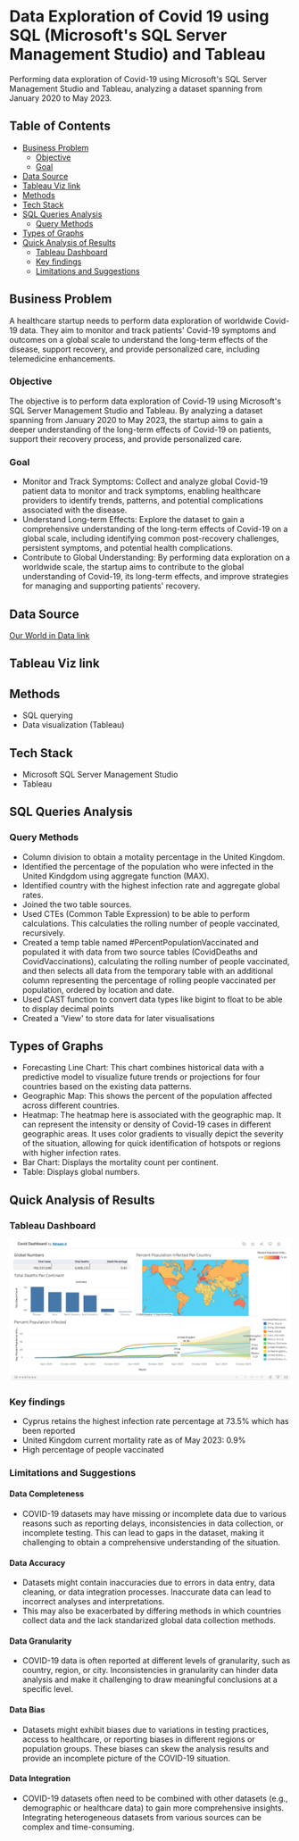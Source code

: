 # Data Exploration of Covid 19 using SQL (Microsoft's SQL Server Management Studio) and Tableau

Performing data exploration of Covid-19 using Microsoft's SQL Server Management Studio and Tableau, analyzing a dataset spanning from January 2020 to May 2023.

## Table of Contents
- [Business Problem](#business-problem)
  * [Objective](#objective)
  * [Goal](#goal)
- [Data Source](#data-source)
- [Tableau Viz link](#tableau-viz-link)
- [Methods](#methods)
- [Tech Stack](#tech-stack)
- [SQL Queries Analysis](#sql-queries-analysis)
  * [Query Methods](#query-methods)
- [Types of Graphs](#types-of-graphs)
- [Quick Analysis of Results](#quick-analysis-of-results)
  * [Tableau Dashboard](#tableau-dashboard)
  * [Key findings](#key-findings)
  * [Limitations and Suggestions](#limitations-and-suggestions)


## Business Problem
A healthcare startup needs to perform data exploration of worldwide Covid-19 data. They aim to monitor and track patients' Covid-19 symptoms and outcomes on a global scale to understand the long-term effects of the disease, support recovery, and provide personalized care, including telemedicine enhancements.

### Objective
The objective is to perform data exploration of Covid-19 using Microsoft's SQL Server Management Studio and Tableau. By analyzing a dataset spanning from January 2020 to May 2023, the startup aims to gain a deeper understanding of the long-term effects of Covid-19 on patients, support their recovery process, and provide personalized care.

### Goal
- Monitor and Track Symptoms: Collect and analyze global Covid-19 patient data to monitor and track symptoms, enabling healthcare providers to identify trends, patterns, and potential complications associated with the disease.
- Understand Long-term Effects: Explore the dataset to gain a comprehensive understanding of the long-term effects of Covid-19 on a global scale, including identifying common post-recovery challenges, persistent symptoms, and potential health complications.
- Contribute to Global Understanding: By performing data exploration on a worldwide scale, the startup aims to contribute to the global understanding of Covid-19, its long-term effects, and improve strategies for managing and supporting patients' recovery.



## Data Source
[Our World in Data link](https://ourworldindata.org/covid-deaths)

## Tableau Viz link

## Methods
- SQL querying
- Data visualization (Tableau)

## Tech Stack
- Microsoft SQL Server Management Studio
- Tableau

## SQL Queries Analysis
### Query Methods
- Column division to obtain a motality percentage in the United Kingdom.
- Identified the percentage of the population who were infected in the United Kindgdom using aggregate function (MAX).
- Identified country with the highest infection rate and aggregate global rates.
- Joined the two table sources.
- Used CTEs (Common Table Expression) to be able to perform calculations. This calculaties the rolling number of people vaccinated, recursively.
- Created a temp table named #PercentPopulationVaccinated and populated it with data from two source tables (CovidDeaths and CovidVaccinations), calculating the rolling number of people vaccinated, and then selects all data from the temporary table with an additional column representing the percentage of rolling people vaccinated per population, ordered by location and date.
- Used CAST function to convert data types like bigint to float to be able to display decimal points 
- Created a 'View' to store data for later visualisations

## Types of Graphs
- Forecasting Line Chart: This chart combines historical data with a predictive model to visualize future trends or projections for four countries based on the existing data patterns.
- Geographic Map: This shows the percent of the population affected across different countries. 
- Heatmap: The heatmap here is associated with the geographic map. It can represent the intensity or density of Covid-19 cases in different geographic areas. It uses color gradients to visually depict the severity of the situation, allowing for quick identification of hotspots or regions with higher infection rates.
- Bar Chart: Displays the mortality count per continent.
- Table: Displays global numbers.

## Quick Analysis of Results
### Tableau Dashboard
<img src="./DataVizCvd19.png" alt="data visualization">

### Key findings
- Cyprus retains the highest infection rate percentage at 73.5% which has been reported
- United Kingdom current mortality rate as of May 2023: 0.9%
- High percentage of people vaccinated

### Limitations and Suggestions
#### Data Completeness
- COVID-19 datasets may have missing or incomplete data due to various reasons such as reporting delays, inconsistencies in data collection, or incomplete testing. This can lead to gaps in the dataset, making it challenging to obtain a comprehensive understanding of the situation.

#### Data Accuracy 
- Datasets might contain inaccuracies due to errors in data entry, data cleaning, or data integration processes. Inaccurate data can lead to incorrect analyses and interpretations.
- This may also be exacerbated by differing methods in which countries collect data and the lack standarized global data collection methods.

#### Data Granularity
- COVID-19 data is often reported at different levels of granularity, such as country, region, or city. Inconsistencies in granularity can hinder data analysis and make it challenging to draw meaningful conclusions at a specific level.

#### Data Bias
- Datasets might exhibit biases due to variations in testing practices, access to healthcare, or reporting biases in different regions or population groups. These biases can skew the analysis results and provide an incomplete picture of the COVID-19 situation.

#### Data Integration
- COVID-19 datasets often need to be combined with other datasets (e.g., demographic or healthcare data) to gain more comprehensive insights. Integrating heterogeneous datasets from various sources can be complex and time-consuming.
